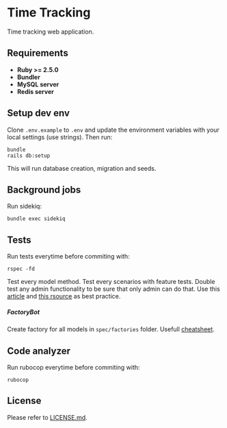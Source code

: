 # Time Tracking
Time tracking web application.

## Requirements
* **Ruby >= 2.5.0**
* **Bundler**
* **MySQL server**
* **Redis server**

## Setup dev env
Clone `.env.example` to `.env` and update the environment variables with your local settings (use strings).
Then run:
```
bundle
rails db:setup
```
This will run database creation, migration and seeds.

## Background jobs
Run sidekiq:
```
bundle exec sidekiq
```

## Tests
Run tests everytime before commiting with:
```
rspec -fd
```
Test every model method. Test every scenarios with feature tests. Double test any admin functionality to be sure that only admin can do that. Use this [article](https://robots.thoughtbot.com/how-we-test-rails-applications) and [this rsource](http://www.betterspecs.org/) as best practice.

##### FactoryBot
Create factory for all models in `spec/factories` folder.
Usefull [cheatsheet](https://devhints.io/factory_bot).

## Code analyzer
Run rubocop everytime before commiting with:
```
rubocop
```

## License
Please refer to [LICENSE.md](LICENSE.md).
